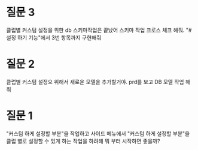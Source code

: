 # 질문 3

클럽별 커스텀 설정을 위한 db 스키마작업은 끝났어 스키마 작업 크로스 체크 해줘.
"# 설정 하기 기능"에서 3번 항목까지 구현해줘

# 질문 2

클럽별 커스텀 설정으 위해서 새로운 모델을 추가할거야.
prd를 보고 DB 모델 작업 해줘

# 질문 1

"커스텀 하게 설정할 부분"을 작업하고 사이드 메뉴에서 "커스텀 하게 설정할 부분"을 클럽 별로 설정할 수 있게 하는 작업을 하려해
뭐 부터 시작하면 좋을까?
